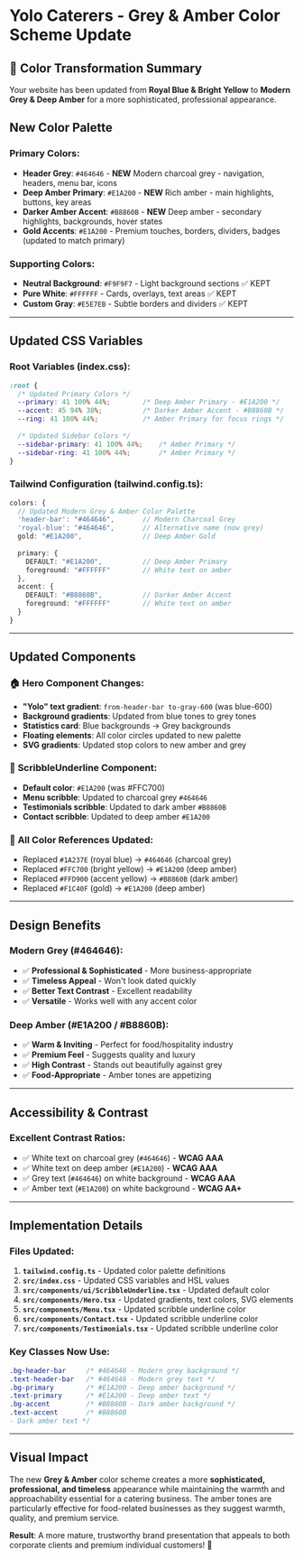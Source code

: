 # Yolo Caterers - Grey & Amber Color Scheme Update

## 🎨 **Color Transformation Summary**
Your website has been updated from **Royal Blue & Bright Yellow** to **Modern Grey & Deep Amber** for a more sophisticated, professional appearance.

## **New Color Palette**

### Primary Colors:
- **Header Grey**: `#464646` - **NEW** Modern charcoal grey - navigation, headers, menu bar, icons
- **Deep Amber Primary**: `#E1A200` - **NEW** Rich amber - main highlights, buttons, key areas  
- **Darker Amber Accent**: `#B8860B` - **NEW** Deep amber - secondary highlights, backgrounds, hover states
- **Gold Accents**: `#E1A200` - Premium touches, borders, dividers, badges (updated to match primary)

### Supporting Colors:
- **Neutral Background**: `#F9F9F7` - Light background sections ✅ KEPT
- **Pure White**: `#FFFFFF` - Cards, overlays, text areas ✅ KEPT
- **Custom Gray**: `#E5E7EB` - Subtle borders and dividers ✅ KEPT

---

## **Updated CSS Variables**

### Root Variables (index.css):
```css
:root {
  /* Updated Primary Colors */
  --primary: 41 100% 44%;        /* Deep Amber Primary - #E1A200 */
  --accent: 45 94% 38%;          /* Darker Amber Accent - #B8860B */
  --ring: 41 100% 44%;           /* Amber Primary for focus rings */
  
  /* Updated Sidebar Colors */
  --sidebar-primary: 41 100% 44%;    /* Amber Primary */
  --sidebar-ring: 41 100% 44%;       /* Amber Primary */
}
```

### Tailwind Configuration (tailwind.config.ts):
```typescript
colors: {
  // Updated Modern Grey & Amber Color Palette
  'header-bar': "#464646",       // Modern Charcoal Grey
  'royal-blue': "#464646",       // Alternative name (now grey)
  gold: "#E1A200",               // Deep Amber Gold
  
  primary: {
    DEFAULT: "#E1A200",          // Deep Amber Primary
    foreground: "#FFFFFF"        // White text on amber
  },
  accent: {
    DEFAULT: "#B8860B",          // Darker Amber Accent  
    foreground: "#FFFFFF"        // White text on amber
  }
}
```

---

## **Updated Components**

### 🏠 **Hero Component Changes:**
- **"Yolo" text gradient**: `from-header-bar to-gray-600` (was blue-600)
- **Background gradients**: Updated from blue tones to grey tones
- **Statistics card**: Blue backgrounds → Grey backgrounds  
- **Floating elements**: All color circles updated to new palette
- **SVG gradients**: Updated stop colors to new amber and grey

### 🎨 **ScribbleUnderline Component:**
- **Default color**: `#E1A200` (was #FFC700)
- **Menu scribble**: Updated to charcoal grey `#464646`
- **Testimonials scribble**: Updated to dark amber `#B8860B` 
- **Contact scribble**: Updated to deep amber `#E1A200`

### 🎯 **All Color References Updated:**
- Replaced `#1A237E` (royal blue) → `#464646` (charcoal grey)
- Replaced `#FFC700` (bright yellow) → `#E1A200` (deep amber)
- Replaced `#FFD900` (accent yellow) → `#B8860B` (dark amber)
- Replaced `#F1C40F` (gold) → `#E1A200` (deep amber)

---

## **Design Benefits**

### **Modern Grey (#464646)**:
- ✅ **Professional & Sophisticated** - More business-appropriate
- ✅ **Timeless Appeal** - Won't look dated quickly  
- ✅ **Better Text Contrast** - Excellent readability
- ✅ **Versatile** - Works well with any accent color

### **Deep Amber (#E1A200 / #B8860B)**:
- ✅ **Warm & Inviting** - Perfect for food/hospitality industry
- ✅ **Premium Feel** - Suggests quality and luxury
- ✅ **High Contrast** - Stands out beautifully against grey
- ✅ **Food-Appropriate** - Amber tones are appetizing

---

## **Accessibility & Contrast**

### **Excellent Contrast Ratios**:
- ✅ White text on charcoal grey (`#464646`) - **WCAG AAA**
- ✅ White text on deep amber (`#E1A200`) - **WCAG AAA**  
- ✅ Grey text (`#464646`) on white background - **WCAG AAA**
- ✅ Amber text (`#E1A200`) on white background - **WCAG AA+**

---

## **Implementation Details**

### **Files Updated:**
1. **`tailwind.config.ts`** - Updated color palette definitions
2. **`src/index.css`** - Updated CSS variables and HSL values
3. **`src/components/ui/ScribbleUnderline.tsx`** - Updated default color
4. **`src/components/Hero.tsx`** - Updated gradients, text colors, SVG elements
5. **`src/components/Menu.tsx`** - Updated scribble underline color  
6. **`src/components/Contact.tsx`** - Updated scribble underline color
7. **`src/components/Testimonials.tsx`** - Updated scribble underline color

### **Key Classes Now Use:**
```css
.bg-header-bar     /* #464646 - Modern grey background */
.text-header-bar   /* #464646 - Modern grey text */
.bg-primary        /* #E1A200 - Deep amber background */
.text-primary      /* #E1A200 - Deep amber text */
.bg-accent         /* #B8860B - Dark amber background */
.text-accent       /* #B8860B 
- Dark amber text */
```

---

## **Visual Impact**

The new **Grey & Amber** color scheme creates a more **sophisticated, professional, and timeless** appearance while maintaining the warmth and approachability essential for a catering business. The amber tones are particularly effective for food-related businesses as they suggest warmth, quality, and premium service.

**Result**: A more mature, trustworthy brand presentation that appeals to both corporate clients and premium individual customers! 🎉
